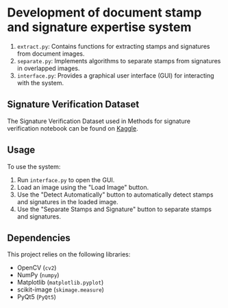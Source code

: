 # Development of document stamp and signature expertise system


1. `extract.py`: Contains functions for extracting stamps and signatures from document images.
2. `separate.py`: Implements algorithms to separate stamps from signatures in overlapped images.
3. `interface.py`: Provides a graphical user interface (GUI) for interacting with the system.


## Signature Verification Dataset
The Signature Verification Dataset used in Methods for signature verification notebook can be found on [Kaggle](https://www.kaggle.com/datasets/robinreni/signature-verification-dataset/data).



## Usage

To use the system:

1. Run `interface.py` to open the GUI.
3. Load an image using the "Load Image" button.
4. Use the "Detect Automatically" button to automatically detect stamps and signatures in the loaded image.
5. Use the "Separate Stamps and Signature" button to separate stamps and signatures.

## Dependencies

This project relies on the following libraries:

- OpenCV (`cv2`)
- NumPy (`numpy`)
- Matplotlib (`matplotlib.pyplot`)
- scikit-image (`skimage.measure`)
- PyQt5 (`PyQt5`)



